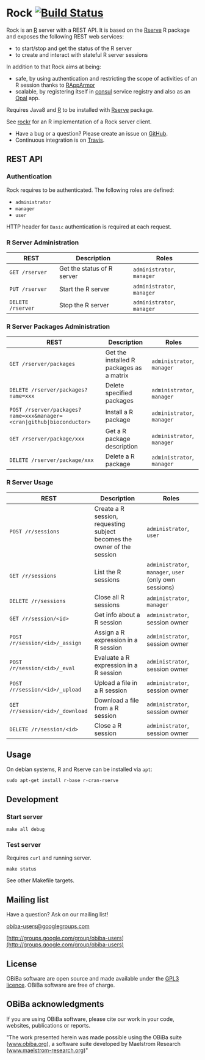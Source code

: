 # Rock [![Build Status](https://travis-ci.com/obiba/rock.svg?branch=master)](https://travis-ci.com/obiba/rock)

Rock is an [R](http://www.r-project.org/) server with a REST API. It is based on the [Rserve](http://rforge.net/Rserve/) R package and exposes the following REST web services:

* to start/stop and get the status of the R server
* to create and interact with stateful R server sessions

In addition to that Rock aims at being:

* safe, by using authentication and restricting the scope of activities of an R session thanks to [RAppArmor](https://cran.r-project.org/package=RAppArmor)
* scalable, by registering itself in [consul](https://www.consul.io/) service registry and also as an [Opal](https://github.com/obiba/opal) app.

Requires Java8 and [R](http://www.r-project.org/) to be installed with [Rserve](http://rforge.net/Rserve/) package.

See [rockr](https://github.com/obiba/rockr) for an R implementation of a Rock server client.

* Have a bug or a question? Please create an issue on [GitHub](https://github.com/obiba/rock/issues).
* Continuous integration is on [Travis](https://travis-ci.com/obiba/rock).

## REST API

### Authentication

Rock requires to be authenticated. The following roles are defined:

* `administrator`
* `manager`
* `user`

HTTP header for `Basic` authentication is required at each request.

### R Server Administration

| REST             | Description                | Roles
| ---------------- | -------------------------- | -------
| `GET /rserver`   | Get the status of R server | `administrator`, `manager`
| `PUT /rserver`   | Start the R server         | `administrator`, `manager`
| `DELETE /rserver`| Stop the R server          | `administrator`, `manager`

### R Server Packages Administration

| REST             | Description                | Roles
| ---------------- | -------------------------- | -------
| `GET /rserver/packages`               | Get the installed R packages as a matrix | `administrator`, `manager`
| `DELETE /rserver/packages?name=xxx`   | Delete specified packages                | `administrator`, `manager`
| `POST /rserver/packages?name=xxx&manager=<cran\|github\|bioconductor>` | Install a R package | `administrator`, `manager`
| `GET /rserver/package/xxx`            | Get a R package description              | `administrator`, `manager`
| `DELETE /rserver/package/xxx`         | Delete a R package                       | `administrator`, `manager`

### R Server Usage

| REST             | Description                | Roles
| ---------------- | -------------------------- | -----------------
| `POST /r/sessions`             | Create a R session, requesting subject becomes the owner of the session | `administrator`, `user`
| `GET /r/sessions`              | List the R sessions                    | `administrator`, `manager`, `user` (only own sessions)
| `DELETE /r/sessions`           | Close all R sessions                   | `administrator`, `manager`
| `GET /r/session/<id>`          | Get info about a R session             | `administrator`, session owner
| `POST /r/session/<id>/_assign` | Assign a R expression in a R session   | `administrator`, session owner
| `POST /r/session/<id>/_eval`   | Evaluate a R expression in a R session | `administrator`, session owner
| `POST /r/session/<id>/_upload` | Upload a file in a R session           | `administrator`, session owner
| `GET /r/session/<id>/_download`| Download a file from a R session       | `administrator`, session owner
| `DELETE /r/session/<id>`       | Close a R session                      | `administrator`, session owner

## Usage

On debian systems, R and Rserve can be installed via `apt`:

```
sudo apt-get install r-base r-cran-rserve
```

## Development

### Start server

```
make all debug
```

### Test server

Requires `curl` and running server.

```
make status
```

See other Makefile targets.

## Mailing list

Have a question? Ask on our mailing list!

obiba-users@googlegroups.com

[http://groups.google.com/group/obiba-users](http://groups.google.com/group/obiba-users)

## License

OBiBa software are open source and made available under the [GPL3 licence](http://www.obiba.org/pages/license/). OBiBa software are free of charge.

## OBiBa acknowledgments

If you are using OBiBa software, please cite our work in your code, websites, publications or reports.

"The work presented herein was made possible using the OBiBa suite (www.obiba.org), a  software suite developed by Maelstrom Research (www.maelstrom-research.org)"
